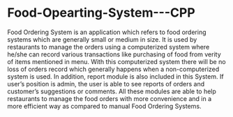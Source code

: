 # Food-Opearting-System---CPP
Food Ordering System is an application which refers to food ordering systems which are generally small or medium in size. It is used by restaurants to manage the orders using a computerized system where he/she can record various transactions like purchasing of food from verity of items mentioned in menu. With this computerized system there will be no loss of orders record which generally happens when a non-computerized system is used. In addition, report module is also included in this System. If user’s position is admin, the user is able to see reports of orders and customer’s suggestions or comments. All these modules are able to help restaurants to manage the food orders with more convenience and in a more efficient way as compared to manual Food Ordering Systems.
